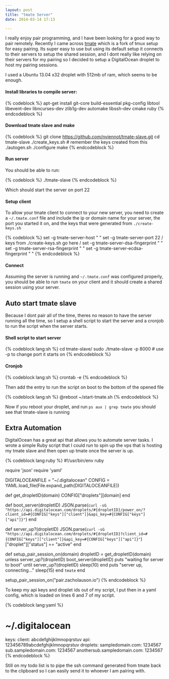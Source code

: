 ```yaml
---
layout: post
title: "tmate Server"
date: 2014-03-14 17:13

---
```

I really enjoy pair programming, and I have been looking for a good way to pair remotely. Recently I came across [tmate](http://tmate.io/) which is a fork of tmux setup for easy pairing.
Its super easy to use but using its default setup it connects to their servers to setup the shared session, and I dont really like relying on their servers for my pairing so I decided to setup a DigitalOcean droplet to host my pairing sessions.

I used a Ubuntu 13.04 x32 droplet with 512mb of ram, which seems to be enough.

#### Install libraries to compile server:

{% codeblock %}
apt-get install git-core build-essential pkg-config libtool libevent-dev libncurses-dev zlib1g-dev automake libssh-dev cmake ruby
{% endcodeblock %}

#### Download tmate slave and make

{% codeblock %}
git clone https://github.com/nviennot/tmate-slave.git
cd tmate-slave
./create_keys.sh # remember the keys created from this
./autogen.sh
./configure
make
{% endcodeblock %}

#### Run server

You should be able to run:

{% codeblock %}
./tmate-slave
{% endcodeblock %}

Which should start the server on port 22

#### Setup client

To allow your tmate client to connect to your new server, you need to create a `~/.tmate.conf` file and include the ip or domain name for your server, the port you started it on, and the keys that were generated from `./create-keys.sh`

{% codeblock %}
set -g tmate-server-host              " "
set -g tmate-server-port              22
/   keys from ./create-keys.sh go here  /
set -g tmate-server-dsa-fingerprint   " "
set -g tmate-server-rsa-fingerprint   " "
set -g tmate-server-ecdsa-fingerprint " "
{% endcodeblock %}

#### Connect

Assuming the server is running and `~/.tmate.conf` was configured properly, you should be able to run `tmate` on your client and it should create a shared session using your server.


## Auto start tmate slave

Because I dont pair all of the time, theres no reason to have the server running all the time, so I setup a shell script to start the server and a cronjob to run the script when the server starts.

#### Shell script to start server

{% codeblock lang:sh %}
cd tmate-slave/
sudo ./tmate-slave -p 8000 # use -p to change port it starts on
{% endcodeblock %}

#### Cronjob

{% codeblock lang:sh %}
crontab -e
{% endcodeblock %}

Then add the entry to run the script on boot to the bottom of the opened file

{% codeblock lang:sh %}
@reboot ~/start-tmate.sh
{% endcodeblock %}

Now if you reboot your droplet, and run `ps aux | grep tmate` you should see that tmate-slave is running

## Extra Automation

DigitalOcean has a great api that allows you to automate server tasks.
I wrote a simple Ruby script that I could run to spin up the vps that is hosting my tmate slave and then open up tmate once the server is up.

{% codeblock lang:ruby %}
#!/usr/bin/env ruby

require 'json'
require 'yaml'

DIGITALOCEANFILE = "~/.digitalocean"
CONFIG           = YAML.load_file(File.expand_path(DIGITALOCEANFILE))

def get_dropletID(domain)
  CONFIG["droplets"][domain]
end

def boot_server(dropletID)
  JSON.parse(`curl -sG "https://api.digitalocean.com/droplets/#{dropletID}/power_on/?client_id=#{CONFIG["keys"]["client"]}&api_key=#{CONFIG["keys"]["api"]}"`)
end

def server_up?(dropletID)
  JSON.parse(`curl -sG "https://api.digitalocean.com/droplets/#{dropletID}?client_id=#{CONFIG["keys"]["client"]}&api_key=#{CONFIG["keys"]["api"]}"`)["droplet"]["status"] == "active"
end

def setup_pair_session_on(domain)
  dropletID = get_dropletID(domain)
  unless server_up?(dropletID)
    boot_server(dropletID)
    puts "waiting for server to boot"
    until server_up?(dropletID)
      sleep(10)
    end
    puts "server up, connecting..."
    sleep(15)
  end
  `tmate`
end

setup_pair_session_on("pair.zacholauson.io")
{% endcodeblock %}

To keep my api keys and droplet ids out of my script, I put then in a yaml config, which is loaded on lines 6 and 7 of my script.

{% codeblock lang:yaml %}
# ~/.digitalocean

keys:
  client: abcdefghijklmnopqrstuv
  api:    123456789abcdefghijklmnopqrstuv
droplets:
  sampledomain.com:            1234567
  sub.sampledomain.com:        1234567
  anothersub.sampledomain.com: 1234567
{% endcodeblock %}

Still on my todo list is to pipe the ssh command generated from tmate back to the clipboard so I can easily send it to whoever I am pairing with.
